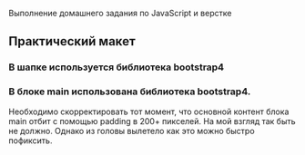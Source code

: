 Выполнение домашнего задания по JavaScript и верстке

## Практический макет

### В шапке используется библиотека bootstrap4

### В блоке main использована библиотека bootstrap4.

Необходимо скорректировать тот момент, что основной контент блока main отбит с помощью padding в 200+ пикселей. На мой взгляд так быть не должно. Однако из головы вылетело как это можно быстро пофиксить.
